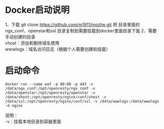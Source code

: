 # Docker启动说明

1、下载 git clone https://github.com/m1911/mozhe.git 把 目录里面的 ngx_conf、openstar和ssl 目录复制到需要挂载到docker里面目录下面
2、需要手动创建的目录
<br>vhost：添加和删除域名使用
<br>wwwlogs：域名访问日志（根据个人需要创建和挂载）


# 启动命令
```docker run --name waf -p 80:80 -p 443 -v /data/ngx_conf:/opt/openresty/ngx_conf -v /data/openstar:/opt/openresty/openstar -v /data/vhost:/opt/openresty/nginx/conf/vhost -v /data/ssl:/opt/openresty/nginx/conf/ssl -v /data/wwwlogs:/data/wwwlogs -d nginx```

说明：
<br>-v：挂载本地目录到容器里面